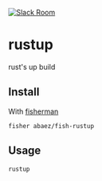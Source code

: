[![Slack Room][slack-badge]][slack-link]

# rustup

rust's up build

## Install

With [fisherman]

```
fisher abaez/fish-rustup
```

## Usage

```fish
rustup
```

[slack-link]: https://fisherman-wharf.herokuapp.com
[slack-badge]: https://fisherman-wharf.herokuapp.com/badge.svg
[fisherman]: https://github.com/fisherman/fisherman
